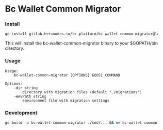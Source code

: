 # Bc Wallet Common Migrator

### Install
```bash
go install gitlab.heronodes.io/bc-platform/bc-wallet-common-migrator@latest
```
This will install the bc-wallet-common-migrator binary to your $GOPATH/bin directory.

### Usage
```
Usege:
    bc-wallet-common-migrator [OPTIONS] GOOSE_COMMAND
    
Options:
    -dir string
        directory with migration files (default "./migrations")
    -envPath string
        environment file with migration settings
```

### Development
```bash
go build -o bc-wallet-common-migrator ./cmd/... && mv bc-wallet-common-migrator $GOPATH/bin/
```
